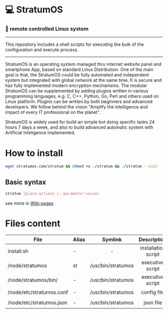 # 💻 StratumOS
### 📱 remote controlled Linux system  
---  
This repository includes a shell scripts for executing the bulk of the configuration and execute process.

---  

StratumOS is an operating system managed thru internet website panel and smartphone App, based on standard Linux Distribution. One of the main goal is that, the StratumOS could be fully automated and independent system but integrated with global network at the same time. It is secure and has fully implemented modern encryption mechanisms.
The modular StratumOS can be supplemented by adding plugins written in various programming languages, e.g. C, C++, Python, Go, Perl and others used on Linux platform.
Plugins can be written by both beginners and advanced developers.
We follow behind the vision "Amplify the intelligence and impact of every IT professional on the planet".  

StratumOS is widely used for build an simple bot doing specific tasks 24 hours 7 days a week, and also to build advanced automatic system with Artificial Inteligence implemented.  

# How to install
``` sh
wget stratumos.com/stratum && chmod +x ./stratum && ./stratum --init
```

## Basic syntax

``` sh
stratum [place:action] [--parameter:value]
```

see more in [Wiki pages](https://github.com/StratumOS/StratumOS/wiki)

# Files content

| File | Alias | Symlink | Description | |
|---|---|:---:|:---:|:---:|
| install.sh | - | - | installation script |
| /node/stratumos | st | /usr/bin/stratumos  | executive script | ☑️
| /node/stratumos/bin/ | - | /usr/bin/stratumos  | executive script | ☑️
| /node/etc/stratumos.conf | - | /usr/bin/stratumos  | config file | ☑️
| /node/etc/stratumos.json | - | /usr/bin/stratumos  | json file | ☑️
